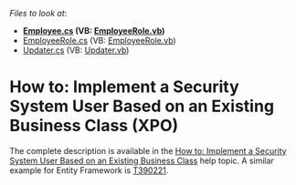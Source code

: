 <!-- default file list -->
*Files to look at*:

* **[Employee.cs](./CS/EmployeeAsUserExample.Module/BusinessObjects/Employee.cs) (VB: [EmployeeRole.vb](./VB/EmployeeAsUserExample.Module/BusinessObjects/EmployeeRole.vb))**
* [EmployeeRole.cs](./CS/EmployeeAsUserExample.Module/BusinessObjects/EmployeeRole.cs) (VB: [EmployeeRole.vb](./VB/EmployeeAsUserExample.Module/BusinessObjects/EmployeeRole.vb))
* [Updater.cs](./CS/EmployeeAsUserExample.Module/DatabaseUpdate/Updater.cs) (VB: [Updater.vb](./VB/EmployeeAsUserExample.Module/DatabaseUpdate/Updater.vb))
<!-- default file list end -->
# How to: Implement a Security System User Based on an Existing Business Class (XPO)


<p>The complete description is available in the <a href="http://help.devexpress.com/#Xaf/CustomDocument3452"><u>How to: Implement a Security System User Based on an Existing Business Class</u></a> help topic. A similar example for Entity Framework is <a href="https://www.devexpress.com/Support/Center/p/T390221">T390221</a>.</p>

<br/>


